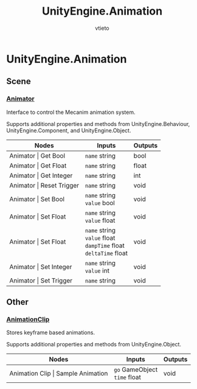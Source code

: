 ﻿---
title: UnityEngine.Animation
description: UnityEngine.Animation allowlist for Visual Scripting in Mesh.
ms.service: mesh
author: vtieto
ms.author: vinnietieto
ms.date: 10/14/2024
ms.topic: Guide
keywords: Microsoft Mesh, scripting, visual scripting, nodes, allowlist
---


# UnityEngine.Animation

## Scene

### [Animator](https://docs.unity3d.com/ScriptReference/Animator.html)

Interface to control the Mecanim animation system.

Supports additional properties and methods from UnityEngine.Behaviour, UnityEngine.Component, and UnityEngine.Object.

| Nodes | Inputs | Outputs |
|--------|------------|---------|
| Animator \| Get Bool |`name` string|bool|Returns the value of the given boolean parameter\.|
| Animator \| Get Float |`name` string|float|Returns the value of the given float parameter\.|
| Animator \| Get Integer |`name` string|int|Returns the value of the given integer parameter\.|
| Animator \| Reset Trigger |`name` string|void|Resets the value of the given trigger parameter\.|
| Animator \| Set Bool |`name` string<br>`value` bool|void|Sets the value of the given boolean parameter\.|
| Animator \| Set Float |`name` string<br>`value` float|void|Send float values to the Animator to affect transitions\.|
| Animator \| Set Float |`name` string<br>`value` float<br>`dampTime` float<br>`deltaTime` float|void|Send float values to the Animator to affect transitions\.|
| Animator \| Set Integer |`name` string<br>`value` int|void|Sets the value of the given integer parameter\.|
| Animator \| Set Trigger |`name` string|void|Sets the value of the given trigger parameter\.|

## Other

### [AnimationClip](https://docs.unity3d.com/ScriptReference/AnimationClip.html)

Stores keyframe based animations\.

Supports additional properties and methods from UnityEngine\.Object.

| Nodes | Inputs | Outputs |
|--------|------------|---------|
| Animation Clip \| Sample Animation |`go` GameObject<br>`time` float|void|Samples an animation at a given time for any animated properties\.|


